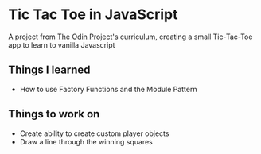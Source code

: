 # Tic Tac Toe in JavaScript

A project from [The Odin Project's](https://www.theodinproject.com/courses/javascript/lessons/tic-tac-toe-javascript) curriculum, creating a small Tic-Tac-Toe app to learn to vanilla Javascript

## Things I learned
* How to use Factory Functions and the Module Pattern

## Things to work on
* Create ability to create custom player objects
* Draw a line through the winning squares